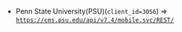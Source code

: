  - Penn State University(PSU)(`client_id=3056`) => [`https://cms.psu.edu/api/v7.4/mobile.svc/REST/`](https://cms.psu.edu/api/v7.4/mobile.svc/REST/)
